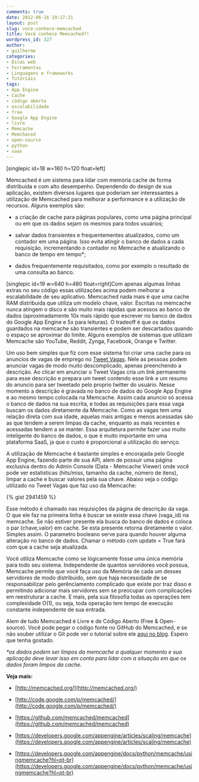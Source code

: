 ```yaml
---
comments: true
date: 2012-06-16 19:17:21
layout: post
slug: voce-conhece-memcached
title: Você conhece Memcached?!
wordpress_id: 327
author:
- guilherme
categories:
- Dicas web
- Ferramentas
- Linguagens e frameworks
- Tutoriais
tags:
- App Engine
- Cache
- código aberto
- escalabilidade
- free
- Google App Engine
- livre
- Memcache
- Memchaced
- open-source
- python
- saas
---
```


[singlepic id=18 w=160 h=120 float=left]




Memcached é um sistema para lidar com memória cache de forma distribuida e com alto desempenho. Dependendo do design de sua aplicação, existem diversos lugares que poderiam ser interessantes a utilização de Memcached para melhorar a performance e a utilização de recursos. Alguns exemplos são:






	
  * a criação de cache para páginas populares, como uma página principal ou em que os dados sejam os mesmos para todos usuários;

	
  * salvar dados transientes e frequentementes atualizados, como um contador em uma página. Isso evita atingir o banco de dados a cada requisição, incrementando o contador no Memcache e atualizando o banco de tempo em tempo*;

	
  * dados frequentemente requisitados, como por exemplo o resultado de uma consulta ao banco.




[singlepic id=19 w=640 h=480 float=right]Com apenas algumas linhas extras no seu código essas utilizações acima podem melhorar a escalabilidade de seu aplicativo. Memcached nada mais é que uma cache RAM distribuida que utiliza um modelo chave, valor. Escritas na memcache nunca atingem o disco e são muito mais rápidas que acessos ao banco de dados (aproximadamente 10x mais rápido que escrever no banco de dados do Google App Engine e 5x para leituras). O tradeoff é que os dados guardados na memcache são transientes e podem ser descartados quando o espaço se aproximar do limite. Alguns exemplos de sistemas que utilizam Memcache são YouTube, Reddit, Zynga, Facebook, Orange e Twitter.




Um uso bem simples que fiz com esse sistema foi criar uma cache para os anuncios de vagas de emprego no [Tweet Vagas](http://www.tweetvagas.com.br). Nele as pessoas podem anunciar vagas de modo muito descomplicado, apenas preenchendo a descrição. Ao clicar em anunciar o Tweet Vagas cria um link permanente para esse descrição e prepara um tweet contendo esse link e um resumo do anuncio para ser tweetado pelo proprio twitter do usuário. Nesse momento a descrição é gravada no banco de dados do Google App Engine e ao mesmo tempo colocada na Memcache. Assim cada anuncio só acessa o banco de dados na sua escrita, e todas as requisições para essa vaga buscam os dados diretamente da Memcache. Como as vagas tem uma relação direta com sua idade, aquelas mais antigas e menos acessadas são as que tendem a serem limpas da cache, enquanto as mais recentes e acessadas tendem a se manter. Essa arquitetura permite fazer uso muito inteligente do banco de dados, o que é muito importante em uma plataforma SaaS, ja que o custo é proporcional a utilização do serviço.




A utilização de Memcache é bastante simples e encorajada pelo Google App Engine, fazendo parte de sua API, alem de possuir uma página exclusiva dentro do Admin Console (Data - Memcache Viewer) onde você pode ver estatisticas (hits/miss, tamanho da cache, número de itens), limpar a cache e buscar valores pela sua chave. Abaixo veja o código utilizado no Tweet Vagas que faz uso da Memcache:




{% gist 2941459 %}




Esse método é chamado nas requisições da página de descrição da vaga. O que ele faz na primeira linha é buscar se existe essa chave (vaga_id) na memcache. Se não estiver presente ela busca do banco de dados e coloca o par (chave,valor) em cache. Se esta presente retorna diretamente o valor. Simples assim. O parametro booleano serve para quando houver alguma alteração no banco de dados. Chamar o método com update = True fará com que a cache seja atualizada.




Você utiliza Memcache como se lógicamente fosse uma única memória para todo seu sistema. Independente de quantos servidores você possua, Memcache permite que você faça uso da Memória de cada um desses servidores de modo distribuido, sem que haja necessidade de se responsabilizar pelo gerênciamento complicado que existe por traz disso e permitindo adicionar mais servidores sem se preocupar com complicações em reestruturar a cache. E mais, pela sua filosofia todas as operações tem complexidade O(1), ou seja, toda operação tem tempo de execução constante independente de sua entrada.




Alem de tudo Memcached é Livre e de Código Aberto (Free & Open-source). Você pode pegar o código fonte no GitHub do Memcached, e se não souber utilizar o Git pode ver o tutorial sobre ele [aqui no blog](http://samuraidev.com/tutoriais/versionamento-de-codigo-c-git-p1/). Espero que tenha gostado.




_*os dados podem ser limpos da memcache a qualquer momento e sua aplicação deve levar isso em conta para lidar com a situação em que os dados foram limpos da cache._


**Veja mais:**



	
  * [http://memcached.org/](http://memcached.org/)

	
  * [http://code.google.com/p/memcached/](http://code.google.com/p/memcached/)

	
  * [https://github.com/memcached/memcached](https://github.com/memcached/memcached)

	
  * [https://developers.google.com/appengine/articles/scaling/memcache](https://developers.google.com/appengine/articles/scaling/memcache)

	
  * [https://developers.google.com/appengine/docs/python/memcache/usingmemcache?hl=pt-br](https://developers.google.com/appengine/docs/python/memcache/usingmemcache?hl=pt-br)


